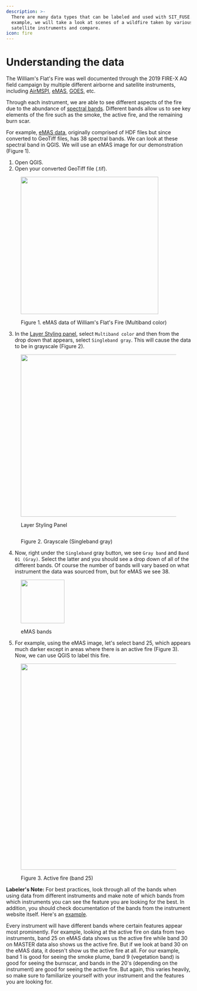 ```yaml
---
description: >-
  There are many data types that can be labeled and used with SIT_FUSE. In this
  example, we will take a look at scenes of a wildfire taken by various
  satellite instruments and compare.
icon: fire
---
```


# Understanding the data

The William's Flat's Fire was well documented through the 2019 FIRE-X AQ field campaign by multiple different airborne and satellite instruments, including [AirMSPI](https://airbornescience.jpl.nasa.gov/instruments/airmspi), [eMAS](https://asapdata.arc.nasa.gov/emas/), [GOES](https://www.star.nesdis.noaa.gov/goes/index.php), etc.

Through each instrument, we are able to see different aspects of the fire due to the abundance of [spectral bands](https://www.earthdatascience.org/courses/earth-analytics/multispectral-remote-sensing-data/introduction-multispectral-imagery-r/). Different bands allow us to see key elements of the fire such as the smoke, the active fire, and the remaining burn scar.&#x20;

For example, [eMAS data](https://asapdata.arc.nasa.gov/emas/data/flt_html/19910.html), originally comprised of HDF files but since converted to GeoTiff files, has 38 spectral bands. We can look at these spectral band in QGIS. We will use an eMAS image for our demonstration (Figure 1).

1. Open QGIS.
2. Open your converted GeoTiff file (.tif).

<figure><img src="../../../.gitbook/assets/Screenshot 2024-10-18 at 11.53.19 AM.png" alt="" width="375"><figcaption><p>Figure 1. eMAS data of William's Flat's Fire (Multiband color)</p></figcaption></figure>

3. In the [Layer Styling panel](qgis-configuration.md), select `Multiband color` and then from the drop down that appears, select `Singleband gray`. This will cause the data to be in grayscale (Figure 2).

<div><figure><img src="../../../.gitbook/assets/Screenshot 2024-10-18 at 11.47.44 AM.png" alt="" width="443"><figcaption><p>Layer Styling Panel</p></figcaption></figure> <figure><img src="../../../.gitbook/assets/Screenshot 2024-10-18 at 11.53.28 AM.png" alt=""><figcaption><p>Figure 2. Grayscale (Singleband gray)</p></figcaption></figure></div>

4. Now, right under the `Singleband` gray button, we see `Gray band` and `Band 01 (Gray)`. Select the latter and you should see a drop down of all of the different bands. Of course the number of bands will vary based on what instrument the data was sourced from, but for eMAS we see 38.

<figure><img src="../../../.gitbook/assets/Screenshot 2024-10-18 at 11.51.50 AM.png" alt="" width="119"><figcaption><p>eMAS bands</p></figcaption></figure>

5. For example, using the eMAS image, let's select band 25, which appears much darker except in areas where there is an active fire (Figure 3). Now, we can use QGIS to label this fire.

<figure><img src="../../../.gitbook/assets/Screenshot 2024-10-18 at 11.53.55 AM.png" alt="" width="563"><figcaption><p>Figure 3. Active fire (band 25)</p></figcaption></figure>

**Labeler's Note:** For best practices, look through all of the bands when using data from different instruments and make note of which bands from which instruments you can see the feature you are looking for the best. In addition, you should check documentation of the bands from the instrument website itself. Here's an [example](https://www.goes-r.gov/mission/ABI-bands-quick-info.html).

Every instrument will have different bands where certain features appear most prominently. For example, looking at the active fire on data from two instruments, band 25 on eMAS data shows us the active fire while band 30 on MASTER data also shows us the active fire. But if we look at band 30 on the eMAS data, it doesn't show us the active fire at all. For our example, band 1 is good for seeing the smoke plume, band 9 (vegetation band) is good for seeing the burnscar, and bands in the 20's (depending on the instrument) are good for seeing the active fire. But again, this varies heavily, so make sure to familiarize yourself with your instrument and the features you are looking for.
